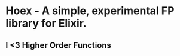 Hoex - A simple, experimental FP library for Elixir.
====================================================

## I <3 Higher Order Functions

